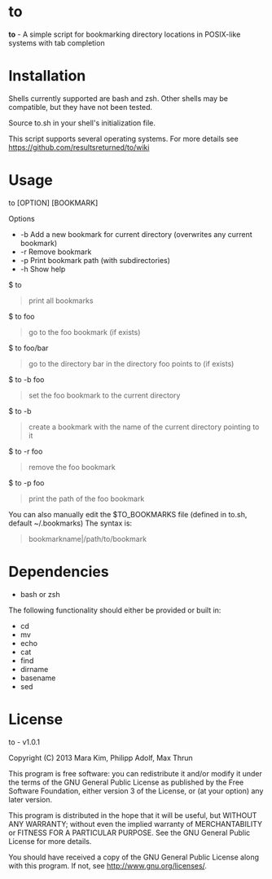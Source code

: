 to
==

**to** - A simple script for bookmarking directory locations in POSIX-like systems with tab completion


Installation
============

Shells currently supported are bash and zsh.  Other shells may be compatible, but they have not been tested.

Source to.sh in your shell's initialization file.

This script supports several operating systems.  For more details see https://github.com/resultsreturned/to/wiki


Usage
=====

to [OPTION] [BOOKMARK]

Options
* -b	Add a new bookmark for current directory (overwrites any current bookmark)
* -r	Remove bookmark
* -p	Print bookmark path (with subdirectories)
* -h	Show help

$ to
>print all bookmarks

$ to foo
>go to the foo bookmark (if exists)

$ to foo/bar
>go to the directory bar in the directory foo points to (if exists)

$ to -b foo
>set the foo bookmark to the current directory

$ to -b
>create a bookmark with the name of the current directory pointing to it

$ to -r foo
>remove the foo bookmark

$ to -p foo
>print the path of the foo bookmark

You can also manually edit the $TO_BOOKMARKS file (defined in to.sh, default ~/.bookmarks)
The syntax is:
>bookmarkname|/path/to/bookmark


Dependencies
============

* bash or zsh

The following functionality should either be provided or built in:
* cd
* mv
* echo
* cat
* find
* dirname
* basename
* sed

License
=======

to - v1.0.1

Copyright (C) 2013  Mara Kim, Philipp Adolf, Max Thrun

This program is free software: you can redistribute it and/or modify
it under the terms of the GNU General Public License as published by
the Free Software Foundation, either version 3 of the License, or
(at your option) any later version.

This program is distributed in the hope that it will be useful,
but WITHOUT ANY WARRANTY; without even the implied warranty of
MERCHANTABILITY or FITNESS FOR A PARTICULAR PURPOSE.  See the
GNU General Public License for more details.

You should have received a copy of the GNU General Public License
along with this program.  If not, see <http://www.gnu.org/licenses/>.
